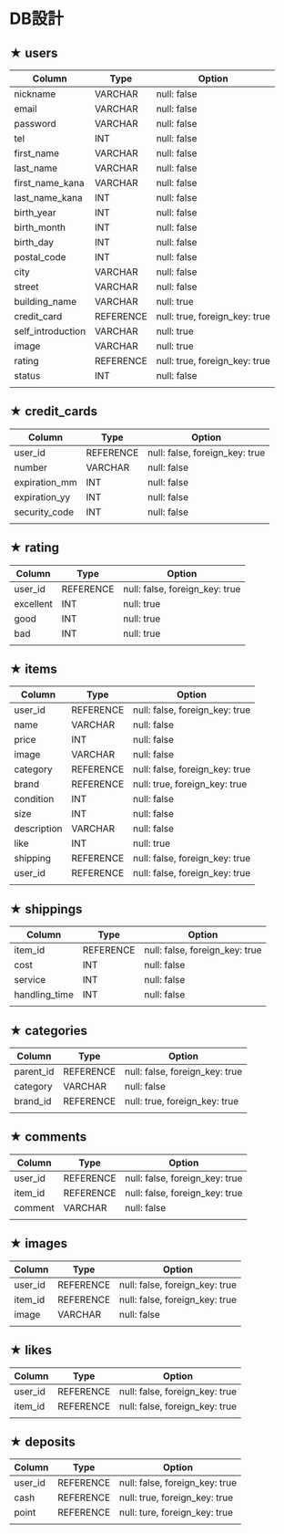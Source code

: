 # DB設計

## ★ users

| Column            | Type      | Option                        |
| ----------------- | --------- | ----------------------------- |
| nickname          | VARCHAR   | null: false                   |
| email             | VARCHAR   | null: false                   |
| password          | VARCHAR   | null: false                   |
| tel               | INT       | null: false                   |
| first_name        | VARCHAR   | null: false                   |
| last_name         | VARCHAR   | null: false                   |
| first_name_kana   | VARCHAR   | null: false                   |
| last_name_kana    | INT       | null: false                   |
| birth_year        | INT       | null: false                   |
| birth_month       | INT       | null: false                   |
| birth_day         | INT       | null: false                   |
| postal_code       | INT       | null: false                   |
| city              | VARCHAR   | null: false                   |
| street            | VARCHAR   | null: false                   |
| building_name     | VARCHAR   | null: true                    |
| credit_card       | REFERENCE | null: true, foreign_key: true |
| self_introduction | VARCHAR   | null: true                    |
| image             | VARCHAR   | null: true                    |
| rating            | REFERENCE | null: true, foreign_key: true |
| status            | INT       | null: false                   |
|                   |           |                               |

## ★ credit_cards

| Column        | Type      | Option                         |
| ------------- | --------- | ------------------------------ |
| user_id       | REFERENCE | null: false, foreign_key: true |
| number        | VARCHAR   | null: false                    |
| expiration_mm | INT       | null: false                    |
| expiration_yy | INT       | null: false                    |
| security_code | INT       | null: false                    |
|               |           |                                |

## ★ rating

| Column    | Type      | Option                         |
| --------- | --------- | ------------------------------ |
| user_id   | REFERENCE | null: false, foreign_key: true |
| excellent | INT       | null: true                     |
| good      | INT       | null: true                     |
| bad       | INT       | null: true                     |
|           |           |                                |

## ★ items

| Column      | Type      | Option                         |
| ----------- | --------- | ------------------------------ |
| user_id     | REFERENCE | null: false, foreign_key: true |
| name        | VARCHAR   | null: false                    |
| price       | INT       | null: false                    |
| image       | VARCHAR   | null: false                    |
| category    | REFERENCE | null: false, foreign_key: true |
| brand       | REFERENCE | null: true, foreign_key: true  |
| condition   | INT       | null: false                    |
| size        | INT       | null: false                    |
| description | VARCHAR   | null: false                    |
| like        | INT       | null: true                     |
| shipping    | REFERENCE | null: false, foreign_key: true |
| user_id     | REFERENCE | null: false, foreign_key: true |
|             |           |                                |

## ★ shippings

| Column        | Type      | Option                         |
| ------------- | --------- | ------------------------------ |
| item_id       | REFERENCE | null: false, foreign_key: true |
| cost          | INT       | null: false                    |
| service       | INT       | null: false                    |
| handling_time | INT       | null: false                    |
|               |           |                                |

## ★ categories

| Column    | Type      | Option                         |
| --------- | --------- | ------------------------------ |
| parent_id | REFERENCE | null: false, foreign_key: true |
| category  | VARCHAR   | null: false                    |
| brand_id  | REFERENCE | null: true, foreign_key: true  |
|           |           |                                |

## ★ comments

| Column  | Type      | Option                         |
| ------- | --------- | ------------------------------ |
| user_id | REFERENCE | null: false, foreign_key: true |
| item_id | REFERENCE | null: false, foreign_key: true |
| comment | VARCHAR   | null: false                    |
|         |           |                                |

## ★ images

| Column  | Type      | Option                         |
| ------- | --------- | ------------------------------ |
| user_id | REFERENCE | null: false, foreign_key: true |
| item_id | REFERENCE | null: false, foreign_key: true |
| image   | VARCHAR   | null: false                    |
|         |           |                                |

## ★ likes

| Column  | Type      | Option                         |
| ------- | --------- | ------------------------------ |
| user_id | REFERENCE | null: false, foreign_key: true |
| item_id | REFERENCE | null: false, foreign_key: true |
|         |           |                                |

## ★ deposits

| Column  | Type      | Option                         |
| ------- | --------- | ------------------------------ |
| user_id | REFERENCE | null: false, foreign_key: true |
| cash    | REFERENCE | null: true, foreign_key: true  |
| point   | REFERENCE | null: ture, foreign_key: true  |
|         |           |                                |